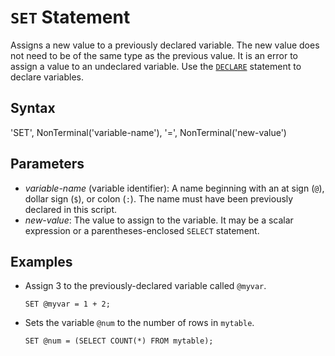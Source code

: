 # `SET` Statement

Assigns a new value to a previously declared variable. The new value does not need to be of the same type as the previous value. It is an error to assign a value to an undeclared variable. Use the [`DECLARE`](declare_statement.html) statement to declare variables.

## Syntax

<railroad-diagram>
'SET',
NonTerminal('variable-name'),
'=',
NonTerminal('new-value')
</railroad-diagram>

## Parameters

- *variable-name* (variable identifier): A name beginning with an at sign (`@`), dollar sign (`$`), or colon (`:`). The name must have been previously declared in this script.
- *new-value*: The value to assign to the variable. It may be a scalar expression or a parentheses-enclosed `SELECT` statement.

## Examples

- Assign 3 to the previously-declared variable called `@myvar`.

    ```
    SET @myvar = 1 + 2;
    ```

- Sets the variable `@num` to the number of rows in `mytable`.

    ```
    SET @num = (SELECT COUNT(*) FROM mytable);
    ```
